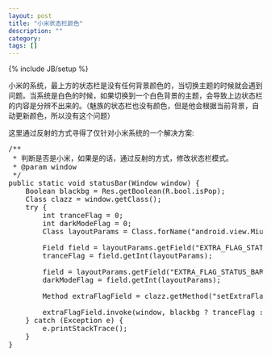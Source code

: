 ```yaml
---
layout: post
title: "小米状态栏颜色"
description: ""
category: 
tags: []
---
```

{% include JB/setup %}

小米的系统，最上方的状态栏是没有任何背景颜色的，当切换主题的时候就会遇到问题。当系统是白色的时候，如果切换到一个白色背景的主题，会导致上边状态栏的内容是分辨不出来的。（魅族的状态栏也没有颜色，但是他会根据当前背景，自动更新颜色，所以没有这个问题）

这里通过反射的方式寻得了仅针对小米系统的一个解决方案:

<pre>
/**
 * 判断是否是小米，如果是的话，通过反射的方式，修改状态栏模式。
 * @param window
 */
public static void statusBar(Window window) {
    Boolean blackbg = Res.getBoolean(R.bool.isPop);
    Class clazz = window.getClass();
    try {
        int tranceFlag = 0;
        int darkModeFlag = 0;
        Class layoutParams = Class.forName("android.view.MiuiWindowManager$LayoutParams");

        Field field = layoutParams.getField("EXTRA_FLAG_STATUS_BAR_TRANSPARENT");
        tranceFlag = field.getInt(layoutParams);

        field = layoutParams.getField("EXTRA_FLAG_STATUS_BAR_DARK_MODE");
        darkModeFlag = field.getInt(layoutParams);

        Method extraFlagField = clazz.getMethod("setExtraFlags", int.class, int.class);

        extraFlagField.invoke(window, blackbg ? tranceFlag : darkModeFlag, blackbg ? tranceFlag : darkModeFlag);
    } catch (Exception e) {
        e.printStackTrace();
    }
}
</pre>


